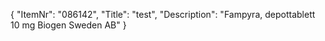 {
  "ItemNr": "086142",
  "Title": "test",
  "Description": "Fampyra, depottablett 10 mg Biogen Sweden AB"
}